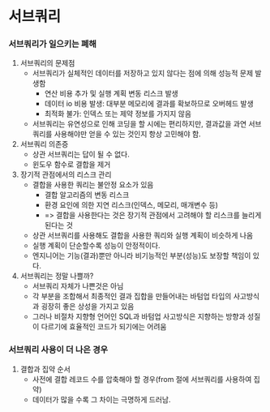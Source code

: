 # 서브쿼리

### 서브쿼리가 일으키는 폐해
1. 서브쿼리의 문제점
   - 서브쿼리가 실체적인 데이터를 저장하고 있지 않다는 점에 의해 성능적 문제 발생함
     - 연산 비용 추가 및 실행 계획 변동 리스크 발생
     - 데이터 io 비용 발생: 대부분 메모리에 결과를 확보하므로 오버헤드 발생
     - 최적화 불가: 인덱스 또는 제약 정보를 가지지 않음
   - 서브쿼리는 유연성으로 인해 코딩을 할 시에는 편리하지만, 결과값을 과연 서브쿼리를 사용해야만 얻을 수 있는 것인지 항상 고민해야 함.
2. 서브쿼리 의존증
   - 상관 서브쿼리는 답이 될 수 없다. 
   - 윈도우 함수로 결합을 제거
3. 장기적 관점에서의 리스크 관리
   - 결합을 사용한 쿼리는 불안정 요소가 있음
     - 결합 알고리즘의 변동 리스크
     - 환경 요인에 의한 지연 리스크(인덱스, 메모리, 매개변수 등)
     - => 결합을 사용한다는 것은 장기적 관점에서 고려해야 할 리스크를 늘리게 된다는 것
   - 상관 서브쿼리를 사용해도 결합을 사용한 쿼리와 실행 계획이 비슷하게 나옴
   - 실행 계획이 단순할수록 성능이 안정적이다.
   - 엔지니어는 기능(결과)뿐만 아니라 비기능적인 부분(성능)도 보장할 책임이 있다.
4. 서브쿼리는 정말 나쁠까?
   - 서브쿼리 자체가 나쁜것은 아님
   - 각 부분을 조합해서 최종적인 결과 집합을 만들어내는 바텀업 타입의 사고방식과 굉장히 좋은 상성을 가지고 있음
   - 그러나 비절차 지향형 언어인 SQL과 바텀업 사고방식은 지향하는 방향과 성질이 다르기에 효율적인 코드가 되기에는 어려움

### 서브쿼리 사용이 더 나은 경우
1. 결합과 집약 순서
   - 사전에 결합 레코드 수를 압축해야 할 경우(from 절에 서브쿼리를 사용하여 집약)
   - 데이터가 많을 수록 그 차이는 극명하게 드러남.

